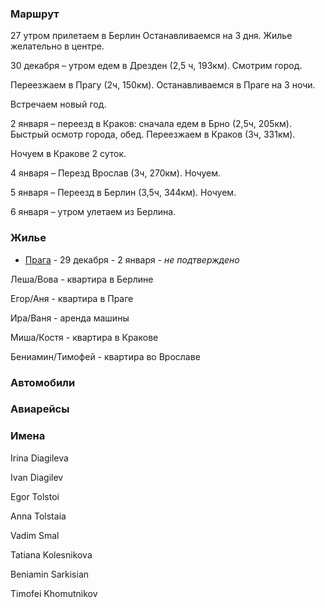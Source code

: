 ### Маршрут

27 утром прилетаем в Берлин
Останавливаемся на 3 дня. Жилье желательно в центре.

30 декабря – утром едем в Дрезден (2,5 ч, 193км).
Смотрим город.

Переезжаем в Прагу (2ч, 150км).
Останавливаемся в Праге на 3 ночи.

Встречаем новый год.

2 января – переезд в Краков:
сначала едем в Брно (2,5ч, 205км).
Быстрый осмотр города, обед.
Переезжаем в Краков (3ч, 331км).

Ночуем в Кракове 2 суток.

4 января – Перезд Врослав (3ч, 270км). Ночуем. 

5 января – Переезд в Берлин (3,5ч, 344км). Ночуем.

6 января – утром улетаем из Берлина.

### Жилье
- [Прага](https://www.airbnb.com/rooms/979581) - 29 декабря - 2 января - *не подтверждено*

Леша/Вова - квартира в Берлине

Егор/Аня - квартира в Праге

Ира/Ваня - аренда машины

Миша/Костя - квартира в Кракове

Бениамин/Тимофей - квартира во Врославе

### Автомобили

### Авиарейсы

### Имена

Irina Diagileva

Ivan Diagilev

Egor Tolstoi

Anna Tolstaia

Vadim Smal

Tatiana Kolesnikova

Beniamin Sarkisian

Timofei Khomutnikov
